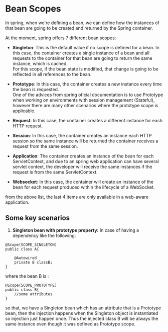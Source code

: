 # Bean Scopes

In spring, when we're defining a bean, we can define how the instances of that bean are going to be created and returned 
by the Spring container.

At the moment, spring offers 7 different bean scopes:
* **Singleton**: This is the default value if no scope is defined for a bean. 
In this case, the container creates a single instance of a bean and all requests to the container for that bean are going 
to return the same instance, which is cached.   
For this scope, if the bean state is modified, that change is going to be
reflected in all references to the bean.

* **Prototype**: In this case, the container creates a new instance every time the bean is requested.  
One of the advices from spring oficial documentation is to use Prototype when working on environments with session 
management (Stateful), however there are many other scenarios where the prototype scope is applicable.

* **Request**: In this case, the container creates a different instance for each HTTP request.
* **Session**: In this case, the container creates an instance each HTTP session so the same instance will be returned 
the container receives a request from the same session.

* **Application**: The container creates an instance of the bean for each ServletContext, and due to an spring 
web application can have several servlet context, the developer will receive the same instances if the request is from 
the same ServletContext.
 
* **Websocket**: In this case, the container will create an instance of the bean for each request produced within the 
lifecycle of a WebSocket. 

from the above list, the last 4 items are only available in a web-aware application.

## Some key scenarios
1. **Singleton bean with prototype property:**
In case of having a dependency like the following:  
```
@Scope(SCOPE_SINGLETON)
public class A{

    @Autowired
    private B classB;
}
```
where the bean B is :
```
@Scope(SCOPE_PROTOTYPE)
public class B{
    //some attributes
}
```
so that, we have a Singleton bean which has an attribute that is a Prototype bean, then the injection happens when the 
Singleton object is instantiated so injection just happen once. Thus the injected class B will be always the same instance
even though it was defined as Prototype scope.